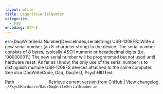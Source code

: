 ```yaml
---
layout: mfile
title: DaqWriteSerialNumber
categories:
  - Daq
encoding: UTF-8
---
```


err=DaqWriteSerialNumber(DeviceIndex,serialstring)
USB-1208FS: Write a new serial number (an 8-character string) to the
device. The serial number consists of 8 bytes, typically ASCII numeric or
hexadecimal digits (i.e. '00000001'.)  The new serial number will be
programmed but not used until hardware reset. As far as I know, the only
use of the serial number is to distinguish multiple USB-1208FS devices
attached to the same computer.
See also DaqWriteCode, Daq, DaqTest, PsychHIDTest.


<div class="code_header" style="text-align:right;">
  <span style="float:left;">Path&nbsp;&nbsp;</span> <span class="counter">Retrieve <a href=
  "https://raw.github.com/Psychtoolbox-3/Psychtoolbox-3/beta/./PsychHardware/Daq/DaqWriteSerialNumber.m">current version from GitHub</a> | View <a href=
  "https://github.com/Psychtoolbox-3/Psychtoolbox-3/commits/beta/./PsychHardware/Daq/DaqWriteSerialNumber.m">changelog</a></span>
</div>
<div class="code">
  <code>./PsychHardware/Daq/DaqWriteSerialNumber.m</code>
</div>
